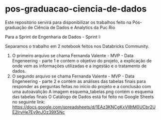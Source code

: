 # pos-graduacao-ciencia-de-dados
Este repositório servirá para disponibilizar os trabalhos feito na Pós-graduação de Ciência de Dados e Analytics da Puc Rio

Para a Sprint de Engenharia de Dados - Sprint I:

Separamos o trabalho em 2 notebook feitos nos Databricks Community.
  1. O primeiro arquivo se chama Fernanda Valente - MVP - Data Engeneering - parte 1 e contem o objetivo do projeto, a explicação de onde vem as informações utilizadas e a ingestão e o tratamento de dados.
  2. O segundo arquivo se chama Fernanda Valente - MVP - Data Engeneering - parte 2 e contém as análises das tabelas finais para responder as perguntas feitas no início do projeto e a conclusão com uma autoavalição
A imagem esquema_tabelas.png contém o esquema das tabelas finais
O Catálogo de Dados está foi feito no Google Sheets no seguinte link: https://docs.google.com/spreadsheets/d/1EAz3KNCgKxVl8tM0UCbr2UE2lrvHe7Ey9nJOz39X5Nc
